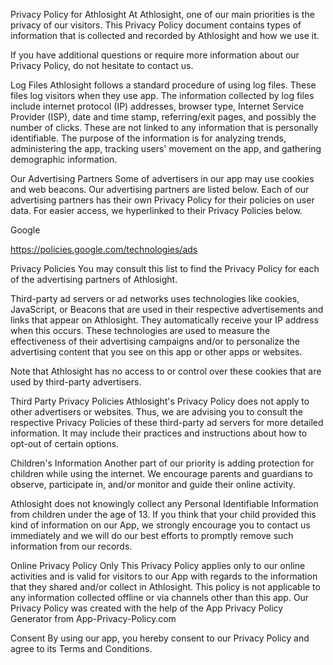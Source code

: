 Privacy Policy for Athlosight
At Athlosight, one of our main priorities is the privacy of our visitors. This Privacy Policy document contains types of information that is collected and recorded by Athlosight and how we use it.

If you have additional questions or require more information about our Privacy Policy, do not hesitate to contact us.

Log Files
Athlosight follows a standard procedure of using log files. These files log visitors when they use app. The information collected by log files include internet protocol (IP) addresses, browser type, Internet Service Provider (ISP), date and time stamp, referring/exit pages, and possibly the number of clicks. These are not linked to any information that is personally identifiable. The purpose of the information is for analyzing trends, administering the app, tracking users' movement on the app, and gathering demographic information.

Our Advertising Partners
Some of advertisers in our app may use cookies and web beacons. Our advertising partners are listed below. Each of our advertising partners has their own Privacy Policy for their policies on user data. For easier access, we hyperlinked to their Privacy Policies below.

Google

https://policies.google.com/technologies/ads

Privacy Policies
You may consult this list to find the Privacy Policy for each of the advertising partners of Athlosight.

Third-party ad servers or ad networks uses technologies like cookies, JavaScript, or Beacons that are used in their respective advertisements and links that appear on Athlosight. They automatically receive your IP address when this occurs. These technologies are used to measure the effectiveness of their advertising campaigns and/or to personalize the advertising content that you see on this app or other apps or websites.

Note that Athlosight has no access to or control over these cookies that are used by third-party advertisers.

Third Party Privacy Policies
Athlosight's Privacy Policy does not apply to other advertisers or websites. Thus, we are advising you to consult the respective Privacy Policies of these third-party ad servers for more detailed information. It may include their practices and instructions about how to opt-out of certain options.

Children's Information
Another part of our priority is adding protection for children while using the internet. We encourage parents and guardians to observe, participate in, and/or monitor and guide their online activity.

Athlosight does not knowingly collect any Personal Identifiable Information from children under the age of 13. If you think that your child provided this kind of information on our App, we strongly encourage you to contact us immediately and we will do our best efforts to promptly remove such information from our records.

Online Privacy Policy Only
This Privacy Policy applies only to our online activities and is valid for visitors to our App with regards to the information that they shared and/or collect in Athlosight. This policy is not applicable to any information collected offline or via channels other than this app. Our Privacy Policy was created with the help of the App Privacy Policy Generator from App-Privacy-Policy.com

Consent
By using our app, you hereby consent to our Privacy Policy and agree to its Terms and Conditions.

